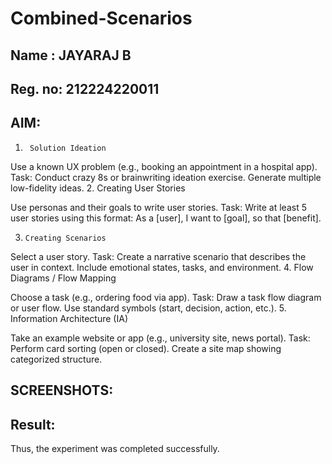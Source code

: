 # Combined-Scenarios
## Name : JAYARAJ B
## Reg. no: 212224220011
## AIM:
1.      Solution Ideation

Use a known UX problem (e.g., booking an appointment in a hospital app).
Task:
Conduct crazy 8s or brainwriting ideation exercise.
Generate multiple low-fidelity ideas.
2.     Creating User Stories

Use personas and their goals to write user stories.
Task:
Write at least 5 user stories using this format:
As a [user], I want to [goal], so that [benefit].

3.     Creating Scenarios

Select a user story.
Task:
Create a narrative scenario that describes the user in context.
Include emotional states, tasks, and environment.
4.     Flow Diagrams / Flow Mapping

 Choose a task (e.g., ordering food via app).
Task:
Draw a task flow diagram or user flow.
Use standard symbols (start, decision, action, etc.).
5.     Information Architecture (IA)

Take an example website or app (e.g., university site, news portal).
Task:
Perform card sorting (open or closed).
Create a site map showing categorized structure.
## SCREENSHOTS:

## Result:
Thus, the experiment was completed successfully.
